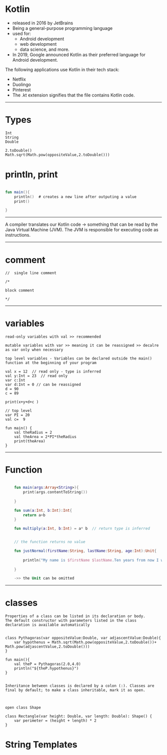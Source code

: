 



# Kotlin 

- released in 2016 by JetBrains
- Being a general-purpose programming language
- used for:
    - Android development
    - web development
    - data science, and more. 
- In 2019, Google announced Kotlin as their preferred language for Android development.

The following applications use Kotlin in their tech stack:
- Netflix
- Duolingo
- Pinterest
- The .kt extension signifies that the file contains Kotlin code.

---


# Types

    Int
    String
    Double

    2.toDouble()
    Math.sqrt(Math.pow(oppositeValue,2.toDouble()))





# println, print
```kt 

fun main(){
    println()  # creates a new line after outputing a value
    print()

}

```

---

A compiler translates our Kotlin code -> something that can be read by the Java Virtual Machine (JVM). 
The JVM is responsible for executing code as instructions.

---

# comment 

    //  single line comment

    /*

    block comment
    
    */

--- 

# variables 

    read-only variables with val >> recommended

    mutable variables with var >> meaning it can be reassigned >> decalre as var only when necessary

    top level variables - Variables can be declared outside the main() function at the beginning of your program

    val x = 12  // read only - type is inferred
    val y:Int = 23  // read only
    var c:Int
    var d:Int = 0 // can be reassigned
    d = 90 
    c = 89
    
    print(x+y+d+c )

    // top level
    var PI = 20 
    val c=  9

    fun main() {
        val theRadius = 2
        val theArea = 2*PI*theRadius
        print(theArea)
    }


---


# Function

```kt

    fun main(args:Array<String>){
        print(args.contentToString())
        
    }

    fun sum(a:Int, b:Int):Int{
        return a+b
    }

    fun multiply(a:Int, b:Int) = a* b  // return type is inferred


    // the function returns no value 

    fun justNormal(firstName:String, lastName:String, age:Int):Unit{
        
        println("My name is $firstName $lastName.Ten years from now I will be ${age+110}")
        
    }

    ->> the Unit can be omitted


```

--- 

# classes 

    Properties of a class can be listed in its declaration or body.
    The default constructor with parameters listed in the class declaration is available automatically


    class Pythagoras(var oppositeValue:Double, var adjascentValue:Double){
        var hypothenus = Math.sqrt(Math.pow(oppositeValue,2.toDouble())+ Math.pow(adjascentValue,2.toDouble()))
    }

    fun main(){
        val theP = Pythagoras(2.0,4.0)
        println("${theP.hypothenus}")
    }


    Inheritance between classes is declared by a colon (:). Classes are final by default; to make a class inheritable, mark it as open.



    open class Shape

    class Rectangle(var height: Double, var length: Double): Shape() {
        var perimeter = (height + length) * 2
    }



# String Templates
























































